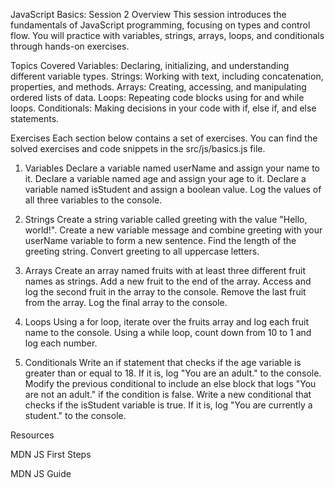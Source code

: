 JavaScript Basics: Session 2
Overview
This session introduces the fundamentals of JavaScript programming, focusing on types and control flow. You will practice with variables, strings, arrays, loops, and conditionals through hands-on exercises.

Topics Covered
Variables: Declaring, initializing, and understanding different variable types.
Strings: Working with text, including concatenation, properties, and methods.
Arrays: Creating, accessing, and manipulating ordered lists of data.
Loops: Repeating code blocks using for and while loops.
Conditionals: Making decisions in your code with if, else if, and else statements.

Exercises
Each section below contains a set of exercises. You can find the solved exercises and code snippets in the src/js/basics.js file.

1. Variables
Declare a variable named userName and assign your name to it.
Declare a variable named age and assign your age to it.
Declare a variable named isStudent and assign a boolean value.
Log the values of all three variables to the console.

2. Strings
Create a string variable called greeting with the value "Hello, world!".
Create a new variable message and combine greeting with your userName variable to form a new sentence.
Find the length of the greeting string.
Convert greeting to all uppercase letters.

3. Arrays
Create an array named fruits with at least three different fruit names as strings.
Add a new fruit to the end of the array.
Access and log the second fruit in the array to the console.
Remove the last fruit from the array.
Log the final array to the console.

4. Loops
Using a for loop, iterate over the fruits array and log each fruit name to the console.
Using a while loop, count down from 10 to 1 and log each number.

5. Conditionals
Write an if statement that checks if the age variable is greater than or equal to 18. If it is, log "You are an adult." to the console.
Modify the previous conditional to include an else block that logs "You are not an adult." if the condition is false.
Write a new conditional that checks if the isStudent variable is true. If it is, log "You are currently a student." to the console.

Resources


MDN JS First Steps

MDN JS Guide
